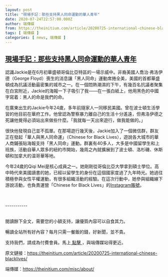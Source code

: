 ```yaml
---
layout: post
title: "現場手記：那些支持黑人同命運動的華人青年"
date: 2020-07-24T22:57:00.000Z
author: 端傳媒
from: https://theinitium.com/article/20200725-international-chinese-blacklives/
tags: [ 端傳媒 ]
categories: [ news, 端傳媒 ]
---
```

<!--1595631420000-->
[現場手記：那些支持黑人同命運動的華人青年](https://theinitium.com/article/20200725-international-chinese-blacklives/)
------

<div>
<section>  <article><p>認識Jackie是在6月初華盛頓哥倫比亞特區的一場示威中。非裔美國人喬治·弗洛伊德（George Floyd）喪生的消息讓「黑人同命」運動席捲全美，美國的首都華盛頓成為抗議活動最密集的城市之一。在一個悶熱潮濕的下午，有幾百名抗議者聚集在白宮附近，Jackie的海報一下子吸引了我——在一張白紙上，他用黑色的中國字寫着：黑人的命是我們的命。</p><p>在廣東出生的Jackie今年24歲，多年前隨家人一同移民美國。曾在波士頓生活學習的他目前在華府工作。他曾認為警察暴力離自己的生活十分遙遠，但弗洛伊德之死讓他覺得必須站出來做些什麼。「我就每一天出來遊行，做我能做的。」</p><p>很快他發現自己並不孤單。在那場遊行幾天後，Jackie加入了一個微信群，群友正在發起「華人與黑人同命運」（Chinese for Black Lives），遊說各大城市的華人商鋪張貼海報支持「黑人同命」運動。群裏有40多人，大多是中國留學生和上班族，活動自華人眾多的紐約市開始，幾周之內就擴展到了波士頓、洛杉磯、休斯頓和加拿大的温哥華等地。</p><p>今年24歲的Qiqi Mei是核心成員之一。她剛剛從哥倫比亞大學拿到碩士學位。高中時代來美國讀書的她，已經以留學生的身份在這個國家度過了九年時光。她過往積極參與女性平權運動，有很多組織活動的經驗。在這次行動中，她參與組織線下游說活動，也負責運營「Chinese for Black Lives」的<a href="https://www.instagram.com/chineseforblacklives/">Instagram賬號</a>。</p>                                      <br><br>-----------<br><br><p>閱讀餘下全文，需要您的小額支持，讓優質內容可以自食其力。</p><p>暢讀全站所有好內容？每月只需一餐飯的錢，好新聞，並不貴。</p><p>支持我們，請成為付費會員。馬上<a href="https://theinitium.com/subscription/offers/"> 點擊 </a>，與端傳媒站得更近。</p></article>  <footer>          <p>        <span>原文鏈接：</span><a href="https://theinitium.com/article/20200725-international-chinese-blacklives/">https://theinitium.com/article/20200725-international-chinese-blacklives/</a>      </p>      <p>        <span>端傳媒：</span><a href="https://theinitium.com/misc/about/">https://theinitium.com/misc/about/</a>      </p>      </footer></section>
</div>
